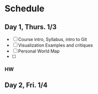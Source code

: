 # Schedule

## Day 1, Thurs. 1/3
- [ ] Course intro, Syllabus, intro to Git
- [ ] Visualization Examples and critiques
- [ ] Personal World Map
- [ ]

### HW

## Day 2, Fri. 1/4

